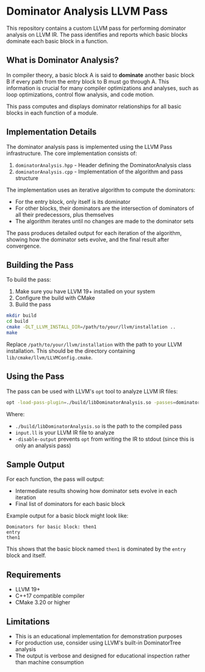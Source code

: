 # Dominator Analysis LLVM Pass

This repository contains a custom LLVM pass for performing dominator analysis on LLVM IR. The pass identifies and reports which basic blocks dominate each basic block in a function.

## What is Dominator Analysis?

In compiler theory, a basic block A is said to **dominate** another basic block B if every path from the entry block to B must go through A. This information is crucial for many compiler optimizations and analyses, such as loop optimizations, control flow analysis, and code motion.

This pass computes and displays dominator relationships for all basic blocks in each function of a module.

## Implementation Details

The dominator analysis pass is implemented using the LLVM Pass infrastructure. The core implementation consists of:

1. `dominatorAnalysis.hpp` - Header defining the DominatorAnalysis class
2. `dominatorAnalysis.cpp` - Implementation of the algorithm and pass structure

The implementation uses an iterative algorithm to compute the dominators:
- For the entry block, only itself is its dominator
- For other blocks, their dominators are the intersection of dominators of all their predecessors, plus themselves
- The algorithm iterates until no changes are made to the dominator sets

The pass produces detailed output for each iteration of the algorithm, showing how the dominator sets evolve, and the final result after convergence.

## Building the Pass

To build the pass:

1. Make sure you have LLVM 19+ installed on your system
2. Configure the build with CMake
3. Build the pass

```bash
mkdir build
cd build
cmake -DLT_LLVM_INSTALL_DIR=/path/to/your/llvm/installation ..
make
```

Replace `/path/to/your/llvm/installation` with the path to your LLVM installation. This should be the directory containing `lib/cmake/llvm/LLVMConfig.cmake`.

## Using the Pass

The pass can be used with LLVM's `opt` tool to analyze LLVM IR files:

```bash
opt -load-pass-plugin=./build/libDominatorAnalysis.so -passes=dominator-analysis input.ll -disable-output
```

Where:
- `./build/libDominatorAnalysis.so` is the path to the compiled pass
- `input.ll` is your LLVM IR file to analyze
- `-disable-output` prevents `opt` from writing the IR to stdout (since this is only an analysis pass)

## Sample Output

For each function, the pass will output:
- Intermediate results showing how dominator sets evolve in each iteration
- Final list of dominators for each basic block

Example output for a basic block might look like:
```
Dominators for basic block: then1
entry
then1
```

This shows that the basic block named `then1` is dominated by the `entry` block and itself.

## Requirements

- LLVM 19+
- C++17 compatible compiler
- CMake 3.20 or higher

## Limitations

- This is an educational implementation for demonstration purposes
- For production use, consider using LLVM's built-in DominatorTree analysis
- The output is verbose and designed for educational inspection rather than machine consumption
